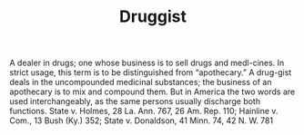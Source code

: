 ---
title: Druggist
letter: D
permalink: "/definitions/bld-druggist.html"
body: A dealer in drugs; one whose business is to sell drugs and medl-cines. In strict
  usage, this term is to be distinguished from “apothecary.” A drug-gist deals in
  the uncompounded medicinal substances; the business of an apothecary is to mix and
  compound them. But in America the two words are used interchangeably, as the same
  persons usually discharge both functions. State v. Holmes, 28 La. Ann. 767, 26 Am.
  Rep. 110; Hainline v. Com., 13 Bush (Ky.) 352; State v. Donaldson, 41 Minn. 74,
  42 N. W. 781
published_at: '2018-07-07'
source: Black's Law Dictionary 2nd Ed (1910)
layout: post
---